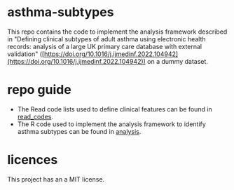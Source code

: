 # asthma-subtypes

This repo contains the code to implement the analysis framework described in "Defining clinical subtypes of adult asthma using electronic health records: analysis of a large UK primary care database with external validation" ([https://doi.org/10.1016/j.ijmedinf.2022.104942](https://doi.org/10.1016/j.ijmedinf.2022.104942)) on a dummy dataset. 

# repo guide
- The Read code lists used to define clinical features can be found in [read_codes](https://github.com/elsie-h/asthma-subtypes/tree/main/read_codes).
- The R code used to implement the analysis framework to identify asthma subtypes can be found in [analysis](https://github.com/elsie-h/asthma-subtypes/tree/main/analysis). 

# licences
This project has an a MIT license. 
